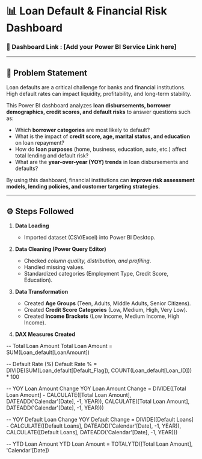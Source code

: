 # 📊 Loan Default & Financial Risk Dashboard  

### 🔗 Dashboard Link : [Add your Power BI Service Link here]  

---

## 📌 Problem Statement  

Loan defaults are a critical challenge for banks and financial institutions. High default rates can impact liquidity, profitability, and long-term stability.  

This Power BI dashboard analyzes **loan disbursements, borrower demographics, credit scores, and default risks** to answer questions such as:  

- Which **borrower categories** are most likely to default?  
- What is the impact of **credit score, age, marital status, and education** on loan repayment?  
- How do **loan purposes** (home, business, education, auto, etc.) affect total lending and default risk?  
- What are the **year-over-year (YOY) trends** in loan disbursements and defaults?  

By using this dashboard, financial institutions can **improve risk assessment models, lending policies, and customer targeting strategies**.  

---

## ⚙️ Steps Followed  

1. **Data Loading**  
   - Imported dataset (CSV/Excel) into Power BI Desktop.  

2. **Data Cleaning (Power Query Editor)**  
   - Checked *column quality, distribution, and profiling*.  
   - Handled missing values.  
   - Standardized categories (Employment Type, Credit Score, Education).  

3. **Data Transformation**  
   - Created **Age Groups** (Teen, Adults, Middle Adults, Senior Citizens).  
   - Created **Credit Score Categories** (Low, Medium, High, Very Low).  
   - Created **Income Brackets** (Low Income, Medium Income, High Income).  

4. **DAX Measures Created**  

-- Total Loan Amount
Total Loan Amount = SUM(Loan_default[LoanAmount])

-- Default Rate (%)
Default Rate % = 
DIVIDE(SUM(Loan_default[Default_Flag]), COUNT(Loan_default[Loan_ID])) * 100

-- YOY Loan Amount Change
YOY Loan Amount Change = 
DIVIDE([Total Loan Amount] - CALCULATE([Total Loan Amount], DATEADD('Calendar'[Date], -1, YEAR)),
       CALCULATE([Total Loan Amount], DATEADD('Calendar'[Date], -1, YEAR)))

-- YOY Default Loan Change
YOY Default Change = 
DIVIDE([Default Loans] - CALCULATE([Default Loans], DATEADD('Calendar'[Date], -1, YEAR)),
       CALCULATE([Default Loans], DATEADD('Calendar'[Date], -1, YEAR)))

-- YTD Loan Amount
YTD Loan Amount = TOTALYTD([Total Loan Amount], 'Calendar'[Date])
